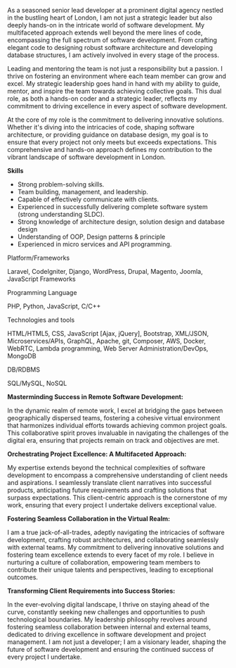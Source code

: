 As a seasoned senior lead developer at a prominent digital agency nestled in the bustling heart of London, I am not just a strategic leader but also deeply hands-on in the intricate world of software development. My multifaceted approach extends well beyond the mere lines of code, encompassing the full spectrum of software development. From crafting elegant code to designing robust software architecture and developing database structures, I am actively involved in every stage of the process.

Leading and mentoring the team is not just a responsibility but a passion. I thrive on fostering an environment where each team member can grow and excel. My strategic leadership goes hand in hand with my ability to guide, mentor, and inspire the team towards achieving collective goals. This dual role, as both a hands-on coder and a strategic leader, reflects my commitment to driving excellence in every aspect of software development.

At the core of my role is the commitment to delivering innovative solutions. Whether it's diving into the intricacies of code, shaping software architecture, or providing guidance on database design, my goal is to ensure that every project not only meets but exceeds expectations. This comprehensive and hands-on approach defines my contribution to the vibrant landscape of software development in London.

**Skills**

-   Strong problem-solving skills.
-   Team building, management, and leadership.
-   Capable of effectively communicate with clients.
-   Experienced in successfully delivering complete software system (strong understanding SLDC).
-   Strong knowledge of architecture design, solution design and database design
-   Understanding of OOP, Design patterns & principle
-   Experienced in micro services and API programming.

Platform/Frameworks

Laravel, CodeIgniter, Django, WordPress, Drupal, Magento, Joomla, JavaScript Frameworks

Programming Language

PHP, Python, JavaScript, C/C++

Technologies and tools

HTML/HTML5, CSS, JavaScript [Ajax, jQuery], Bootstrap, XML/JSON, Microservices/APIs, GraphQL, Apache, git, Composer, AWS, Docker, WebRTC, Lambda programming, Web Server Administration/DevOps, MongoDB

DB/RDBMS

SQL/MySQL, NoSQL

**Masterminding Success in Remote Software Development:**

In the dynamic realm of remote work, I excel at bridging the gaps between geographically dispersed teams, fostering a cohesive virtual environment that harmonizes individual efforts towards achieving common project goals. This collaborative spirit proves invaluable in navigating the challenges of the digital era, ensuring that projects remain on track and objectives are met.

**Orchestrating Project Excellence: A Multifaceted Approach:**

My expertise extends beyond the technical complexities of software development to encompass a comprehensive understanding of client needs and aspirations. I seamlessly translate client narratives into successful products, anticipating future requirements and crafting solutions that surpass expectations. This client-centric approach is the cornerstone of my work, ensuring that every project I undertake delivers exceptional value.

**Fostering Seamless Collaboration in the Virtual Realm:**

I am a true jack-of-all-trades, adeptly navigating the intricacies of software development, crafting robust architectures, and collaborating seamlessly with external teams. My commitment to delivering innovative solutions and fostering team excellence extends to every facet of my role. I believe in nurturing a culture of collaboration, empowering team members to contribute their unique talents and perspectives, leading to exceptional outcomes.

**Transforming Client Requirements into Success Stories:**

In the ever-evolving digital landscape, I thrive on staying ahead of the curve, constantly seeking new challenges and opportunities to push technological boundaries. My leadership philosophy revolves around fostering seamless collaboration between internal and external teams, dedicated to driving excellence in software development and project management. I am not just a developer; I am a visionary leader, shaping the future of software development and ensuring the continued success of every project I undertake.
